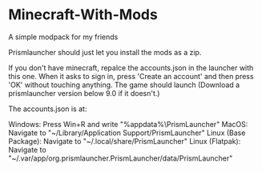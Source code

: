 # Minecraft-With-Mods
A simple modpack for my friends

Prismlauncher should just let you install the mods as a zip.

If you don't have minecraft, repalce the accounts.json in the launcher with this one. When it asks to sign in, press 'Create an account' and then press 'OK' without touching anything. The game should launch (Download a prismlauncher version below 9.0 if it doesn't.)

The accounts.json is at:

Windows: Press Win+R and write "%appdata%\PrismLauncher"
MacOS: Navigate to "~/Library/Application Support/PrismLauncher"
Linux (Base Package): Navigate to "~/.local/share/PrismLauncher"
Linux (Flatpak): Navigate to "~/.var/app/org.prismlauncher.PrismLauncher/data/PrismLauncher"
